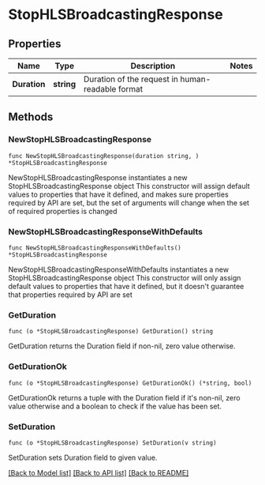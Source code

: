 # StopHLSBroadcastingResponse

## Properties

Name | Type | Description | Notes
------------ | ------------- | ------------- | -------------
**Duration** | **string** | Duration of the request in human-readable format | 

## Methods

### NewStopHLSBroadcastingResponse

`func NewStopHLSBroadcastingResponse(duration string, ) *StopHLSBroadcastingResponse`

NewStopHLSBroadcastingResponse instantiates a new StopHLSBroadcastingResponse object
This constructor will assign default values to properties that have it defined,
and makes sure properties required by API are set, but the set of arguments
will change when the set of required properties is changed

### NewStopHLSBroadcastingResponseWithDefaults

`func NewStopHLSBroadcastingResponseWithDefaults() *StopHLSBroadcastingResponse`

NewStopHLSBroadcastingResponseWithDefaults instantiates a new StopHLSBroadcastingResponse object
This constructor will only assign default values to properties that have it defined,
but it doesn't guarantee that properties required by API are set

### GetDuration

`func (o *StopHLSBroadcastingResponse) GetDuration() string`

GetDuration returns the Duration field if non-nil, zero value otherwise.

### GetDurationOk

`func (o *StopHLSBroadcastingResponse) GetDurationOk() (*string, bool)`

GetDurationOk returns a tuple with the Duration field if it's non-nil, zero value otherwise
and a boolean to check if the value has been set.

### SetDuration

`func (o *StopHLSBroadcastingResponse) SetDuration(v string)`

SetDuration sets Duration field to given value.



[[Back to Model list]](../README.md#documentation-for-models) [[Back to API list]](../README.md#documentation-for-api-endpoints) [[Back to README]](../README.md)


